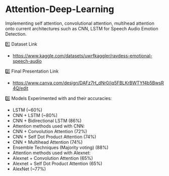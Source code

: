 # Attention-Deep-Learning
Implementing self attention, convolutional attention, multihead attention onto current architectures such as CNN, LSTM for Speech Audio Emotion Detection.

1️⃣ Dataset Link

- https://www.kaggle.com/datasets/uwrfkaggler/ravdess-emotional-speech-audio

2️⃣ Final Presentation Link

- https://www.canva.com/design/DAFz7H_dNr0/jq5FBLKrBWTYf4b5BwsR4Q/edit

3️⃣ Models Experimented with and their accuracies:


- LSTM (~60%)
- CNN + LSTM (~80%)
- CNN + Bidirectional LSTM (86%)
- Attention methods used with CNN:
- CNN + Convolution Attention (72%) 
- CNN + Self Dot Product Attention (74%)
- CNN + Multihead Attention (74%)
- Ensemble Techniques (Majority voting) (88%)
- Attention methods used with Alexnet:
- Alexnet + Convolution Attention (65%)
- Alexnet + Self Dot Product Attention (65%)
- AlexNet (~77%)
